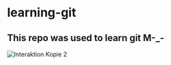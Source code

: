 # learning-git

## This repo was used to learn git M-_-



![Interaktion Kopie 2](https://github.com/Mohamad-1311/learning-git/assets/119178442/60f0f4e5-8ba0-42b6-8dab-2e6ba089a12f)
